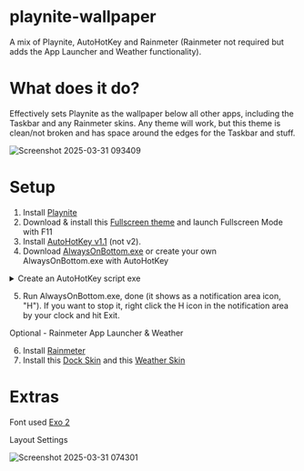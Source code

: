 # playnite-wallpaper

A mix of Playnite, AutoHotKey and Rainmeter (Rainmeter not required but adds the App Launcher and Weather functionality).

# What does it do?
Effectively sets Playnite as the wallpaper below all other apps, including the Taskbar and any Rainmeter skins. Any theme will work, but this theme is clean/not broken and has space around the edges for the Taskbar and stuff.

![Screenshot 2025-03-31 093409](https://github.com/user-attachments/assets/abe68528-0944-4526-b99c-fb238e966482)

# Setup

1. Install [Playnite](https://playnite.link/)
2. Download & install this [Fullscreen theme](https://github.com/tedhinklater/J-Hero/releases/tag/v1) and launch Fullscreen Mode with F11
3. Install [AutoHotKey v1.1](https://www.autohotkey.com/) (not v2).
4. Download [AlwaysOnBottom.exe](https://github.com/tedhinklater/playnite-wallpaper/blob/main/AlwaysOnBottom.exe) or create your own AlwaysOnBottom.exe with AutoHotKey
<details><summary>Create an AutoHotKey script exe</summary>

  In a text editor, paste [this script](https://github.com/tedhinklater/playnite-wallpaper/blob/main/AlwaysOnBottom.ahk) save it as AlwaysOnBottom.ahk

In your Start Menu (after installing AutoHotKey v1.1) open the newly added "Convert .ahk to .exe"

![Screenshot 2025-03-31 100940](https://github.com/user-attachments/assets/8f6c296f-5c7b-4c14-9565-2e6f8e6a200d)

Hit Browse and locate the .ahk you made

![Screenshot 2025-03-31 101021](https://github.com/user-attachments/assets/35ddf07e-c358-481e-a286-94dfa4953944)

Hit Convert, it will say it's done, AlwaysOnBottom.exe will be in same folder as the .ahk you made
</details>

5. Run AlwaysOnBottom.exe, done (it shows as a notification area icon, "H"). If you want to stop it, right click the H icon in the notification area by your clock and hit Exit.

Optional - Rainmeter App Launcher & Weather

6. Install [Rainmeter](https://www.rainmeter.net/)
7. Install this [Dock Skin](https://github.com/tedhinklater/playnite-wallpaper/blob/main/Playnite%20Dock_2.1.rmskin) and this [Weather Skin](https://github.com/tedhinklater/playnite-wallpaper/blob/main/google_weather__jd_edition___updated_2024_06_17__by_adriaanjelle_dg9omht.rmskin)

# Extras

Font used [Exo 2](https://github.com/tedhinklater/playnite-wallpaper/blob/main/Exo2-VariableFont_wght.ttf)

Layout Settings

![Screenshot 2025-03-31 074301](https://github.com/user-attachments/assets/c5fc9359-6162-44f2-b81d-33731e8092b2)
